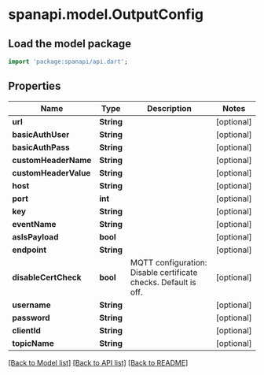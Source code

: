 # spanapi.model.OutputConfig

## Load the model package
```dart
import 'package:spanapi/api.dart';
```

## Properties
Name | Type | Description | Notes
------------ | ------------- | ------------- | -------------
**url** | **String** |  | [optional] 
**basicAuthUser** | **String** |  | [optional] 
**basicAuthPass** | **String** |  | [optional] 
**customHeaderName** | **String** |  | [optional] 
**customHeaderValue** | **String** |  | [optional] 
**host** | **String** |  | [optional] 
**port** | **int** |  | [optional] 
**key** | **String** |  | [optional] 
**eventName** | **String** |  | [optional] 
**asIsPayload** | **bool** |  | [optional] 
**endpoint** | **String** |  | [optional] 
**disableCertCheck** | **bool** | MQTT configuration: Disable certificate checks. Default is off. | [optional] 
**username** | **String** |  | [optional] 
**password** | **String** |  | [optional] 
**clientId** | **String** |  | [optional] 
**topicName** | **String** |  | [optional] 

[[Back to Model list]](../README.md#documentation-for-models) [[Back to API list]](../README.md#documentation-for-api-endpoints) [[Back to README]](../README.md)



